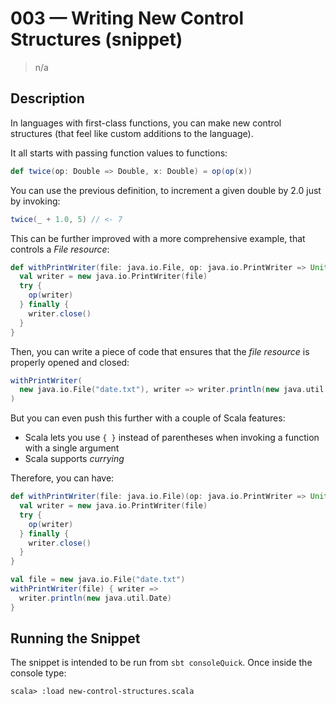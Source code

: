 # 003 &mdash; Writing New Control Structures (snippet)
> n/a

## Description
In languages with first-class functions, you can make new control structures (that feel like custom additions to the language).

It all starts with passing function values to functions:
```scala
def twice(op: Double => Double, x: Double) = op(op(x))
```

You can use the previous definition, to increment a given double by 2.0 just by invoking:
```scala
twice(_ + 1.0, 5) // <- 7
```

This can be further improved with a more comprehensive example, that controls a *File resource*:
```scala
def withPrintWriter(file: java.io.File, op: java.io.PrintWriter => Unit) = {
  val writer = new java.io.PrintWriter(file)
  try {
    op(writer)
  } finally {
    writer.close()
  }
}
```

Then, you can write a piece of code that ensures that the *file resource* is properly opened and closed:
```scala
withPrintWriter(
  new java.io.File("date.txt"), writer => writer.println(new java.util.Date)
)
```

But you can even push this further with a couple of Scala features:
+ Scala lets you use `{ }` instead of parentheses when invoking a function with a single argument
+ Scala supports *currying*

Therefore, you can have:
```scala
def withPrintWriter(file: java.io.File)(op: java.io.PrintWriter => Unit) = {
  val writer = new java.io.PrintWriter(file)
  try {
    op(writer)
  } finally {
    writer.close()
  }
}

val file = new java.io.File("date.txt")
withPrintWriter(file) { writer => 
  writer.println(new java.util.Date)
}
```

## Running the Snippet
The snippet is intended to be run from `sbt consoleQuick`. Once inside the console type:
```
scala> :load new-control-structures.scala
```